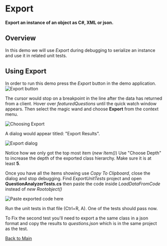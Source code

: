 # Export

**Export an instance of an object as C#, XML or json.**

## Overview

In this demo we will use *Export* during debugging to serialize an instance and use it in related unit tests.

## Using Export

In order to run this demo press the _Export_ button in the demo application.  
![Export button](Resources/ExportButton.PNG)  

The cursor would stop on a breakpoint in the line after the data has returned from a client.
Hover over *featuredQuestions* until the quick watch window appears. Then select the magic wand and choose **Export** from the context menu.

![Choosing Export](Resources/chooseExport.PNG) 

A dialog would appear titled: "Export Results".

![Export dialog](Resources/exportDialog.PNG) 

Notice how we only got the top most item (*new Item()*) Use "Choose Depth" to increase the depth of the exported class hierarchy. Make sure it is at least **5**.

Once you have all the items showing use *Copy To Clipboard*, close the dialog and stop debugging.
Find *ExportUnitTests* project and open **QuestionAnalyzerTests.cs** then paste the code inside *LoadDataFromCode* instead of *new Rootobject()*

![Paste exported code here](Resources/fixTests.PNG)

Run the unit tests in that file (Ctrl+R, A). One of the tests should pass now.

To Fix the second test you'll need to export a the same class in a json format and copy the results to *questions.json* which is in the same project as the test.   

[Back to Main](../../README.md)

[2]: Resources/beta-05.png
